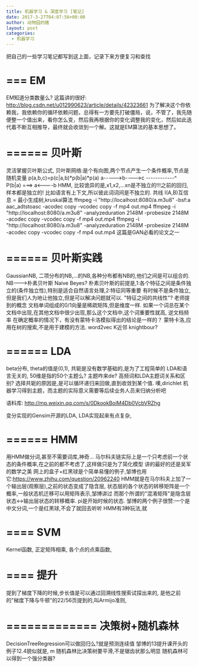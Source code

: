 ```yaml
---
title: 机器学习 & 深度学习 [笔记]
date: 2017-3-27T04:07:56+00:00
author: 动物园的猪
layout: post
categories:
  - 机器学习
---
```

把自己的一些学习笔记都写到这上面，记录下来方便复习和查找

===
EM
===
EM知道分类数量么?
这篇讲的很好:
http://blog.csdn.net/u012990623/article/details/42323661
为了解决这个你依赖我，我依赖你的循环依赖问题，总得有一方要先打破僵局，说，不管了，我先随便整一个值出来，看你怎么变，然后我再根据你的变化调整我的变化，然后如此迭代着不断互相推导，最终就会收敛到一个解。这就是EM算法的基本思想了。



======
贝叶斯
======
灵活掌握贝叶斯公式,
贝叶斯网络:是个有向图,两个节点产生一个条件概率,节点是随机变量
p(a,b,c)=p(c|a,b)*p(b|a)*p(a)
a----->b---->c
   \------------^
P(b|a)  ===>  a<----b
HMM,
比较诡异的是,x1,x2,...xn是不独立的!!!之前的回归,样本都是独立的!
比如语言有上下文,所以彼此词词间是不独立的.
共线
I(A,B)互信息 = 
最小生成树,kruskal算法
ffmpeg -i "http://localhost:8080/a.m3u8" -bsf:a aac_adtstoasc -acodec copy -vcodec copy -f mp4 out.mp4
ffmpeg -i "http://localhost:8080/a.m3u8"  -analyzeduration 2148M -probesize 2148M -acodec copy -vcodec copy -f mp4 out.mp4
ffmpeg -i "http://localhost:8080/a.m3u8"  -analyzeduration 2148M -probesize 2148M -acodec copy -vcodec copy -f mp4 out.mp4
这篇是GAN必看的论文之一

======
贝叶斯实践
======
GaussianNB, 二项分布的NB,...的NB,各种分布都有NB的,他们之间是可以组合的.
NB--->朴素贝叶斯 Naive Beyes?
朴素贝叶斯的前提是,1:各个特征之间是条件独立的(条件独立性),特别是适合自然语言处理,2:特征同等重要
有时候不是条件独立,但是我们人为地让他独立,但是可以解决问题就可以.
"特征之间的共线性"? 老师提到的概念
文档单词组成的0/1向量是稀疏矩阵,但是维度一样.
如果一个词总在某个文档中出现,在其他文档中很少出现,那么这个文档中,这个词重要性就高,
逆文档频率
在确定概率的情况下，有没有蒙特卡洛模拟得出的结论是一样的？
蒙特卡洛,应用在树的搜索,不是用于建模的方法.
word2vec
K近邻 knightbour?

======
LDA
======
beta分布, theta的值是(0,1),
共轭是没有数学基础的,是为了工程简单的
LDA和语言无关的,
50维是指的50个主题么? 主题咋来de?
高频词和LDA主题词关系和区别?
选择共轭的原因是,是可以循环递归来回做,直到收敛到某个值.
噢,dirichlet
机器学习得到主题，而主题的实际意义需要等后续业务人员来归纳分析吧

语料库:
http://mp.weixin.qq.com/s/0DkookBoiM4Db0VcbVRZhg

变分实现的Gensim开源的LDA,
LDA实现起来有点复杂,

======
HMM
======
用HMM做分词,甚至不需要词库,神奇...
马尔科夫链实际上是一个只考虑前一个状态的条件概率,在之前的都不考虑了,这样做只是为了简化模型
讲的最好的还是吴军的数学之美
网上的盒子+红黑球是个简单易懂的例子,邹博也用它:https://www.zhihu.com/question/20962240
HMM就是在马尔科夫上加了一个输出层(观察层),之前的状态变成了隐含层,
状态层的各个状态的转移矩阵是一个概率,一般状态机迁移可以用矩阵表示,邹博讲过
而那个所谓的"混淆矩阵"是隐含层状态<->输出层状态的转移概率.
pi是开始时候的状态.
邹博的两个例子很赞:一个是中文分词,一个是红黑球,不会了就回去听听
HMM有3种玩法,就

====
SVM
====
Kernel函数, 正定矩阵相乘,
各个点的点乘函数,


====
提升
====
提到了梯度下降的时候,步长值是可以通过回溯线性搜索试探出来的,
是他之前的"梯度下降与牛顿"的22/56页提到的,叫Armijo准则,

 

=============
决策树+随机森林
=============
DecisionTreeRegression可以做回归么?就是预测连续值
邹博的13提升课开头的例子12.4貌似就是,
m
随机森林比决策树要平滑,不是锯齿状那么明显
随机森林可以得到一个强分类器?





